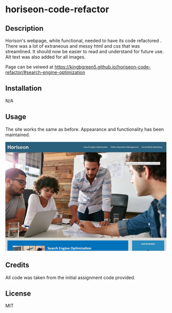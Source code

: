 # horiseon-code-refactor


## Description

Horison's webpage, while functional, needed to have its code refactored . There was a lot of extraneous and messy html and css that was streamlined.
It should now be easier to read and understand for future use. Alt text was also added for all images.

Page can be veiwed at 
https://kingbgreen5.github.io/horiseon-code-refactor/#search-engine-optimization

## Installation
N/A

## Usage

The site works the same as before. Appearance and functionality has been maintained.

![Screenshot of website landing page](image.png)
## Credits
All code was taken from the initial assignment code provided.


## License
MIT

